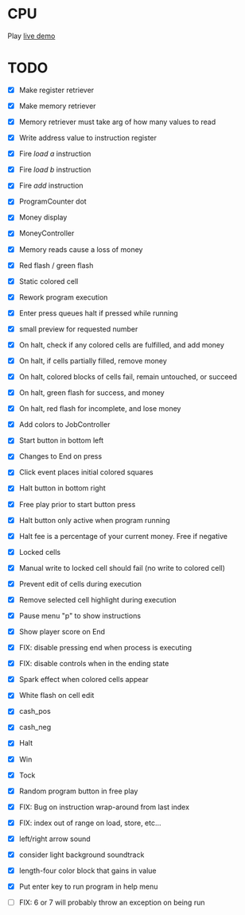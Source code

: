 # CPU

Play [live demo](https://strawstack.github.io/CPU_Game/web/index.html)

# TODO

- [x] Make register retriever
- [x] Make memory retriever
- [x] Memory retriever must take arg of how many values to read
- [x] Write address value to instruction register
- [x] Fire *load a* instruction
- [x] Fire *load b* instruction
- [x] Fire *add* instruction
- [x] ProgramCounter dot
- [x] Money display
- [x] MoneyController
- [x] Memory reads cause a loss of money
- [x] Red flash / green flash
- [x] Static colored cell
- [x] Rework program execution
- [x] Enter press queues halt if pressed while running
- [x] small preview for requested number
- [x] On halt, check if any colored cells are fulfilled, and add money
- [x] On halt, if cells partially filled, remove money
- [x] On halt, colored blocks of cells fail, remain untouched, or succeed
- [x] On halt, green flash for success, and money
- [x] On halt, red flash for incomplete, and lose money
- [x] Add colors to JobController
- [x] Start button in bottom left
- [x] Changes to End on press
- [x] Click event places initial colored squares
- [x] Halt button in bottom right
- [x] Free play prior to start button press
- [x] Halt button only active when program running
- [x] Halt fee is a percentage of your current money. Free if negative
- [x] Locked cells
- [x] Manual write to locked cell should fail (no write to colored cell)
- [x] Prevent edit of cells during execution
- [x] Remove selected cell highlight during execution
- [x] Pause menu "p" to show instructions
- [x] Show player score on End
- [x] FIX: disable pressing end when process is executing
- [x] FIX: disable controls when in the ending state
- [x] Spark effect when colored cells appear
- [x] White flash on cell edit
- [x] cash_pos
- [x] cash_neg
- [x] Halt
- [x] Win
- [x] Tock
- [x] Random program button in free play
- [x] FIX: Bug on instruction wrap-around from last index
- [x] FIX: index out of range on load, store, etc...
- [x] left/right arrow sound
- [x] consider light background soundtrack
- [x] length-four color block that gains in value

- [x] Put enter key to run program in help menu
- [ ] FIX: 6 or 7 will probably throw an exception on being run
